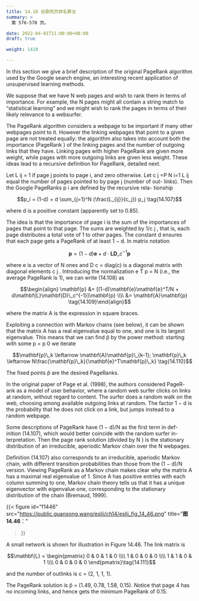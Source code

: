 ```yaml
---
title: 14.10 谷歌网页排名算法
summary: >
  第 576-578 页。

date: 2022-04-01T11:00:00+08:00
draft: true 

weight: 1410

---
```


In this section we give a brief description of the original PageRank algorithm
used by the Google search engine, an interesting recent application
of unsupervised learning methods.

We suppose that we have N web pages and wish to rank them in terms
of importance. For example, the N pages might all contain a string match
to “statistical learning” and we might wish to rank the pages in terms of
their likely relevance to a websurfer.

The PageRank algorithm considers a webpage to be important if many
other webpages point to it. However the linking webpages that point to a
given page are not treated equally: the algorithm also takes into account
both the importance (PageRank ) of the linking pages and the number of
outgoing links that they have. Linking pages with higher PageRank are
given more weight, while pages with more outgoing links are given less
weight. These ideas lead to a recursive definition for PageRank, detailed
next.

Let L ij = 1 if page j points to page i, and zero otherwise. Let c j =P N
i=1 L ij equal the number of pages pointed to by page j (number of out-
links). Then the Google PageRanks p i are defined by the recursive rela-
tionship

$$p_i = (1-d) + d \sum_{j=1}^N (\frac{L_{ij}}{c_j}) p_j \tag{14.107}$$

where d is a positive constant (apparently set to 0.85).

The idea is that the importance of page i is the sum of the importances of
pages that point to that page. The sums are weighted by 1/c j , that is, each
page distributes a total vote of 1 to other pages. The constant d ensures
that each page gets a PageRank of at least 1 − d. In matrix notation

$$\mathbf{p} = (1-d)\mathbf{e} +
d \cdot \mathbf{L}\mathbf{D}\_c^{-1}\mathbf{p}\tag{14.108}$$

where e is a vector of N ones and D c = diag(c) is a diagonal matrix with
diagonal elements c j . Introducing the normalization e T p = N (i.e., the
average PageRank is 1), we can write (14.108) as

$$\begin{align} \mathbf{p}
&= [(1-d)\mathbf{e}\mathbf{e}^T/N + d\mathbf{L}\mathbf{D}\_c^{-1}]\mathbf{p} \\\\
&= \mathbf{A}\mathbf{p}
\tag{14.109}\end{align}$$

where the matrix A is the expression in square braces.

Exploiting a connection with Markov chains (see below), it can be shown
that the matrix A has a real eigenvalue equal to one, and one is its largest
eigenvalue. This means that we can find p̂ by the power method: starting
with some p = p 0 we iterate

$$\mathbf{p}\_k \leftarrow \mathbf{A}\mathbf{p}\_{k-1};
\mathbf{p}\_k \leftarrow N\frac{\mathbf{p}\_k}{\mathbf{e}^T\mathbf{p}\_k}
\tag{14.110}$$

The fixed points p̂ are the desired PageRanks.

In the original paper of Page et al. (1998), the authors considered PageR-
ank as a model of user behavior, where a random web surfer clicks on links
at random, without regard to content. The surfer does a random walk on
the web, choosing among available outgoing links at random. The factor
1 − d is the probability that he does not click on a link, but jumps instead
to a random webpage.

Some descriptions of PageRank have (1 − d)/N as the first term in def-
inition (14.107), which would better coincide with the random surfer in-
terpretation. Then the page rank solution (divided by N ) is the stationary
distribution of an irreducible, aperiodic Markov chain over the N webpages.

Definition (14.107) also corresponds to an irreducible, aperiodic Markov
chain, with different transition probabilities than those from the (1 − d)/N
version. Viewing PageRank as a Markov chain makes clear why the matrix
A has a maximal real eigenvalue of 1. Since A has positive entries with
each column summing to one, Markov chain theory tells us that it has a
unique eigenvector with eigenvalue one, corresponding to the stationary
distribution of the chain (Bremaud, 1999).

{{< figure
  id="f1446"
  src="https://public.guansong.wang/eslii/ch14/eslii_fig_14_46.png"
  title="**图 14.46**："
>}}

A small network is shown for illustration in Figure 14.46. The link matrix
is

$$\mathbf{L} = \begin{pmatrix}
0 & 0 & 1 & 0 \\\\
1 & 0 & 0 & 0 \\\\
1 & 1 & 0 & 1 \\\\
0 & 0 & 0 & 0
\end{pmatrix}\tag{14.111}$$

and the number of outlinks is c = (2, 1, 1, 1).

The PageRank solution is p̂ = (1.49, 0.78, 1.58, 0.15). Notice that page 4
has no incoming links, and hence gets the minimum PageRank of 0.15.